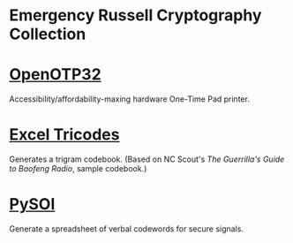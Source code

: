 # Emergency Russell Cryptography Collection

# [OpenOTP32](https://github.com/emergencyrussell/OpenOTP32)

Accessibility/affordability-maxing hardware One-Time Pad printer.

# [Excel Tricodes](https://github.com/emergencyrussell/excel-tricodes)

Generates a trigram codebook. (Based on NC Scout's *The Guerrilla's Guide to Baofeng Radio*, sample codebook.)

# [PySOI](https://github.com/emergencyrussell/PySOI)

Generate a spreadsheet of verbal codewords for secure signals.